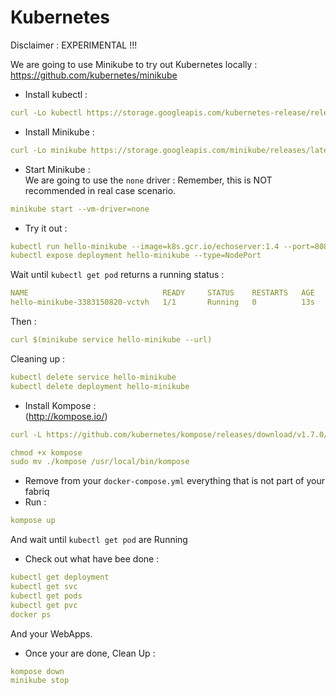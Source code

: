 Kubernetes
===================

Disclaimer : EXPERIMENTAL !!!

We are going to use Minikube to try out Kubernetes locally :
https://github.com/kubernetes/minikube


* Install kubectl :

```yml
curl -Lo kubectl https://storage.googleapis.com/kubernetes-release/release/v1.8.0/bin/linux/amd64/kubectl && chmod +x kubectl && sudo mv kubectl /usr/local/bin/ 
```

* Install Minikube :

```yml
curl -Lo minikube https://storage.googleapis.com/minikube/releases/latest/minikube-linux-amd64 && chmod +x minikube && sudo mv minikube /usr/local/bin/
```

* Start Minikube :  
We are going to use the `none` driver : Remember, this is NOT recommended in real case scenario.

```yml
minikube start --vm-driver=none
```

* Try it out :

```yml
kubectl run hello-minikube --image=k8s.gcr.io/echoserver:1.4 --port=8080
kubectl expose deployment hello-minikube --type=NodePort
```

Wait until `kubectl get pod` returns a running status :

```yml
NAME                              READY     STATUS    RESTARTS   AGE
hello-minikube-3383150820-vctvh   1/1       Running   0          13s
```

Then :

```yml 
curl $(minikube service hello-minikube --url)
```

Cleaning up :

```yml
kubectl delete service hello-minikube
kubectl delete deployment hello-minikube
```

* Install Kompose :  
(http://kompose.io/)

```yml
curl -L https://github.com/kubernetes/kompose/releases/download/v1.7.0/kompose-linux-amd64 -o kompose

chmod +x kompose
sudo mv ./kompose /usr/local/bin/kompose
```

* Remove from your `docker-compose.yml` everything that is not part of your fabriq
* Run :

```yml 
kompose up
```
And wait until `kubectl get pod` are Running

* Check out what have bee done :

```yml 
kubectl get deployment
kubectl get svc
kubectl get pods
kubectl get pvc
docker ps
```
And your WebApps.

* Once your are done, Clean Up :

```yml 
kompose down
minikube stop

```
